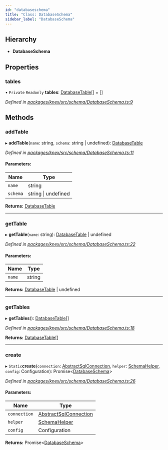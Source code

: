 ```yaml
---
id: "databaseschema"
title: "Class: DatabaseSchema"
sidebar_label: "DatabaseSchema"
---
```


## Hierarchy

* **DatabaseSchema**

## Properties

### tables

• `Private` `Readonly` **tables**: [DatabaseTable](databasetable.md)[] = []

*Defined in [packages/knex/src/schema/DatabaseSchema.ts:9](https://github.com/mikro-orm/mikro-orm/blob/8766baa31/packages/knex/src/schema/DatabaseSchema.ts#L9)*

## Methods

### addTable

▸ **addTable**(`name`: string, `schema`: string \| undefined): [DatabaseTable](databasetable.md)

*Defined in [packages/knex/src/schema/DatabaseSchema.ts:11](https://github.com/mikro-orm/mikro-orm/blob/8766baa31/packages/knex/src/schema/DatabaseSchema.ts#L11)*

#### Parameters:

Name | Type |
------ | ------ |
`name` | string |
`schema` | string \| undefined |

**Returns:** [DatabaseTable](databasetable.md)

___

### getTable

▸ **getTable**(`name`: string): [DatabaseTable](databasetable.md) \| undefined

*Defined in [packages/knex/src/schema/DatabaseSchema.ts:22](https://github.com/mikro-orm/mikro-orm/blob/8766baa31/packages/knex/src/schema/DatabaseSchema.ts#L22)*

#### Parameters:

Name | Type |
------ | ------ |
`name` | string |

**Returns:** [DatabaseTable](databasetable.md) \| undefined

___

### getTables

▸ **getTables**(): [DatabaseTable](databasetable.md)[]

*Defined in [packages/knex/src/schema/DatabaseSchema.ts:18](https://github.com/mikro-orm/mikro-orm/blob/8766baa31/packages/knex/src/schema/DatabaseSchema.ts#L18)*

**Returns:** [DatabaseTable](databasetable.md)[]

___

### create

▸ `Static`**create**(`connection`: [AbstractSqlConnection](abstractsqlconnection.md), `helper`: [SchemaHelper](schemahelper.md), `config`: Configuration): Promise&#60;[DatabaseSchema](databaseschema.md)>

*Defined in [packages/knex/src/schema/DatabaseSchema.ts:26](https://github.com/mikro-orm/mikro-orm/blob/8766baa31/packages/knex/src/schema/DatabaseSchema.ts#L26)*

#### Parameters:

Name | Type |
------ | ------ |
`connection` | [AbstractSqlConnection](abstractsqlconnection.md) |
`helper` | [SchemaHelper](schemahelper.md) |
`config` | Configuration |

**Returns:** Promise&#60;[DatabaseSchema](databaseschema.md)>
